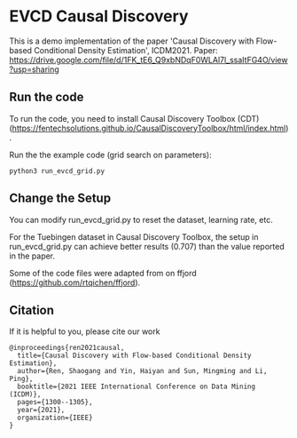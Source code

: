 # EVCD Causal Discovery
This is a demo implementation of the paper  'Causal Discovery with Flow-based Conditional Density Estimation', ICDM2021.
Paper: https://drive.google.com/file/d/1FK_tE6_Q9xbNDqF0WLAl7l_ssaItFG4O/view?usp=sharing
## Run the code

To run the code, you need to install Causal Discovery Toolbox (CDT)
(https://fentechsolutions.github.io/CausalDiscoveryToolbox/html/index.html).

Run the the example code (grid search on parameters):

```
python3 run_evcd_grid.py
```
## Change the Setup
You can modify run_evcd_grid.py to reset the dataset, learning rate, etc. 

For the Tuebingen dataset in Causal Discovery Toolbox, the setup in run_evcd_grid.py
can achieve  better results (0.707) than the value reported in the paper.

Some of the code files were adapted from on ffjord (https://github.com/rtqichen/ffjord).


## Citation
If it is helpful to you, please cite our work
```
@inproceedings{ren2021causal,
  title={Causal Discovery with Flow-based Conditional Density Estimation},
  author={Ren, Shaogang and Yin, Haiyan and Sun, Mingming and Li, Ping},
  booktitle={2021 IEEE International Conference on Data Mining (ICDM)},
  pages={1300--1305},
  year={2021},
  organization={IEEE}
}
```
